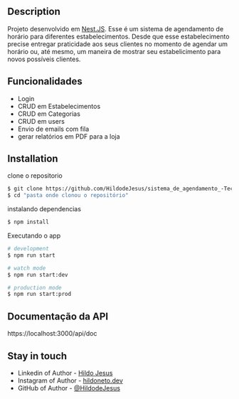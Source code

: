 ## Description

Projeto desenvolvido em [Nest.JS](https://github.com/nestjs/nest). Esse é um sistema de agendamento de horário para diferentes estabelecimentos. Desde que esse estabelecimento precise entregar praticidade aos seus clientes no momento de agendar um horário ou, até mesmo, um maneira de mostrar seu estabelicimento para novos possíveis clientes.

## Funcionalidades

- Login
- CRUD em Estabelecimentos
- CRUD em Categorias
- CRUD em users
- Envio de emails com fila
- gerar relatórios em PDF para a loja

## Installation

clone o repositorio

```bash
$ git clone https://github.com/HildodeJesus/sistema_de_agendamento_-TecnoJr-.git
$ cd "pasta onde clonou o repositório"
```

instalando dependencias

```bash
$ npm install
```

Executando o app

```bash
# development
$ npm run start

# watch mode
$ npm run start:dev

# production mode
$ npm run start:prod
```

## Documentação da API

https://localhost:3000/api/doc

## Stay in touch

- Linkedin of Author - [Hildo Jesus](https://www.linkedin.com/in/hildo-jesus/)
- Instagram of Author - [hildoneto.dev](https://www.instagram.com/hildoneto.dev/)
- GitHub of Author - [@HildodeJesus](https://github.com/HildodeJesus/)
